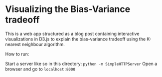 # Visualizing the Bias-Variance tradeoff

This is a web app structured as a blog post containing interactive visualizations in D3.js to explain the bias-variance tradeoff using the K-nearest neighbour algorithm. 

How to run:

Start a server like so in this directory:
`python -m SimpleHTTPServer`
Open a browser and go to `localhost:8000`
